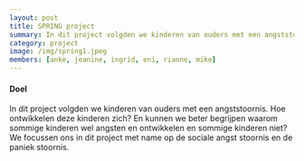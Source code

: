 ```yaml
---
layout: post
title: SPRING project
summary: In dit project volgden we kinderen van ouders met een angststoornis. Hoe ontwikkelen deze kinderen zich? En kunnen we beter begrijpen waarom sommige kinderen wel angsten en ontwikkelen en sommige kinderen niet? 
category: project
image: /img/spring1.jpeg
members: [anke, jeanine, ingrid, eni, rianne, mike]
---
```



#### Doel
In dit project volgden we kinderen van ouders met een angststoornis. Hoe ontwikkelen deze kinderen zich? En kunnen we beter begrijpen waarom sommige kinderen wel angsten en ontwikkelen en sommige kinderen niet? We focussen ons in dit project met name op de sociale angst stoornis en de paniek stoornis. 
<br>
<br>
<br>
